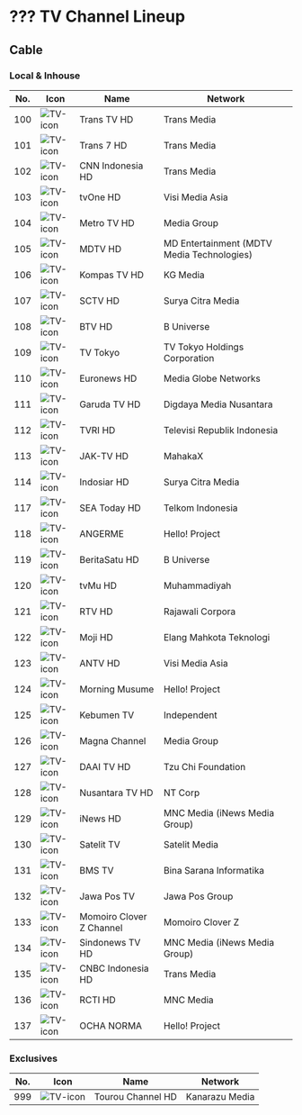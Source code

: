# ??? TV Channel Lineup
## Cable
### Local & Inhouse
No. | Icon | Name | Network
-- | -- | -- | --
100 | ![TV-icon](https://github.com/user-attachments/assets/0d3e3170-d7e8-420a-be43-bcaa016cb2be) | Trans TV HD | Trans Media
101 | ![TV-icon](https://github.com/user-attachments/assets/0d3e3170-d7e8-420a-be43-bcaa016cb2be) | Trans 7 HD | Trans Media
102 | ![TV-icon](https://github.com/user-attachments/assets/0d3e3170-d7e8-420a-be43-bcaa016cb2be) | CNN Indonesia HD | Trans Media
103 | ![TV-icon](https://github.com/user-attachments/assets/0d3e3170-d7e8-420a-be43-bcaa016cb2be) | tvOne HD | Visi Media Asia
104 | ![TV-icon](https://github.com/user-attachments/assets/0d3e3170-d7e8-420a-be43-bcaa016cb2be) | Metro TV HD | Media Group
105 | ![TV-icon](https://github.com/user-attachments/assets/0d3e3170-d7e8-420a-be43-bcaa016cb2be) | MDTV HD | MD Entertainment (MDTV Media Technologies)
106 | ![TV-icon](https://github.com/user-attachments/assets/0d3e3170-d7e8-420a-be43-bcaa016cb2be) | Kompas TV HD | KG Media
107 | ![TV-icon](https://github.com/user-attachments/assets/0d3e3170-d7e8-420a-be43-bcaa016cb2be) | SCTV HD | Surya Citra Media
108 | ![TV-icon](https://github.com/user-attachments/assets/0d3e3170-d7e8-420a-be43-bcaa016cb2be) | BTV HD | B Universe
109 | ![TV-icon](https://github.com/user-attachments/assets/0d3e3170-d7e8-420a-be43-bcaa016cb2be) | TV Tokyo | TV Tokyo Holdings Corporation
110 | ![TV-icon](https://github.com/user-attachments/assets/0d3e3170-d7e8-420a-be43-bcaa016cb2be) | Euronews HD | Media Globe Networks
111 | ![TV-icon](https://github.com/user-attachments/assets/0d3e3170-d7e8-420a-be43-bcaa016cb2be) | Garuda TV HD | Digdaya Media Nusantara
112 | ![TV-icon](https://github.com/user-attachments/assets/0d3e3170-d7e8-420a-be43-bcaa016cb2be) | TVRI HD | Televisi Republik Indonesia
113 | ![TV-icon](https://github.com/user-attachments/assets/0d3e3170-d7e8-420a-be43-bcaa016cb2be) | JAK-TV HD | MahakaX
114 | ![TV-icon](https://github.com/user-attachments/assets/0d3e3170-d7e8-420a-be43-bcaa016cb2be) | Indosiar HD | Surya Citra Media
117 | ![TV-icon](https://github.com/user-attachments/assets/0d3e3170-d7e8-420a-be43-bcaa016cb2be) | SEA Today HD | Telkom Indonesia
118 | ![TV-icon](https://github.com/user-attachments/assets/0d3e3170-d7e8-420a-be43-bcaa016cb2be) | ANGERME | Hello! Project
119 | ![TV-icon](https://github.com/user-attachments/assets/0d3e3170-d7e8-420a-be43-bcaa016cb2be) | BeritaSatu HD | B Universe
120 | ![TV-icon](https://github.com/user-attachments/assets/0d3e3170-d7e8-420a-be43-bcaa016cb2be) | tvMu HD | Muhammadiyah
121 | ![TV-icon](https://github.com/user-attachments/assets/0d3e3170-d7e8-420a-be43-bcaa016cb2be) | RTV HD | Rajawali Corpora
122 | ![TV-icon](https://github.com/user-attachments/assets/0d3e3170-d7e8-420a-be43-bcaa016cb2be) | Moji HD | Elang Mahkota Teknologi
123 | ![TV-icon](https://github.com/user-attachments/assets/0d3e3170-d7e8-420a-be43-bcaa016cb2be) | ANTV HD | Visi Media Asia
124 | ![TV-icon](https://github.com/user-attachments/assets/0d3e3170-d7e8-420a-be43-bcaa016cb2be) | Morning Musume | Hello! Project
125 | ![TV-icon](https://github.com/user-attachments/assets/0d3e3170-d7e8-420a-be43-bcaa016cb2be) | Kebumen TV | Independent
126 | ![TV-icon](https://github.com/user-attachments/assets/0d3e3170-d7e8-420a-be43-bcaa016cb2be) | Magna Channel | Media Group
127 | ![TV-icon](https://github.com/user-attachments/assets/0d3e3170-d7e8-420a-be43-bcaa016cb2be) | DAAI TV HD | Tzu Chi Foundation
128 | ![TV-icon](https://github.com/user-attachments/assets/0d3e3170-d7e8-420a-be43-bcaa016cb2be) | Nusantara TV HD | NT Corp
129 | ![TV-icon](https://github.com/user-attachments/assets/0d3e3170-d7e8-420a-be43-bcaa016cb2be) | iNews HD | MNC Media (iNews Media Group)
130 | ![TV-icon](https://github.com/user-attachments/assets/0d3e3170-d7e8-420a-be43-bcaa016cb2be) | Satelit TV | Satelit Media
131 | ![TV-icon](https://github.com/user-attachments/assets/0d3e3170-d7e8-420a-be43-bcaa016cb2be) | BMS TV | Bina Sarana Informatika
132 | ![TV-icon](https://github.com/user-attachments/assets/0d3e3170-d7e8-420a-be43-bcaa016cb2be) | Jawa Pos TV | Jawa Pos Group
133 | ![TV-icon](https://github.com/user-attachments/assets/0d3e3170-d7e8-420a-be43-bcaa016cb2be) | Momoiro Clover Z Channel | Momoiro Clover Z
134 | ![TV-icon](https://github.com/user-attachments/assets/0d3e3170-d7e8-420a-be43-bcaa016cb2be) | Sindonews TV HD | MNC Media (iNews Media Group)
135 | ![TV-icon](https://github.com/user-attachments/assets/0d3e3170-d7e8-420a-be43-bcaa016cb2be) | CNBC Indonesia HD | Trans Media
136 | ![TV-icon](https://github.com/user-attachments/assets/0d3e3170-d7e8-420a-be43-bcaa016cb2be) | RCTI HD | MNC Media
137 | ![TV-icon](https://github.com/user-attachments/assets/0d3e3170-d7e8-420a-be43-bcaa016cb2be) | OCHA NORMA | Hello! Project
### Exclusives
No. | Icon | Name | Network
-- | -- | -- | --
999 | ![TV-icon](https://github.com/user-attachments/assets/0d3e3170-d7e8-420a-be43-bcaa016cb2be) | Tourou Channel HD | Kanarazu Media
